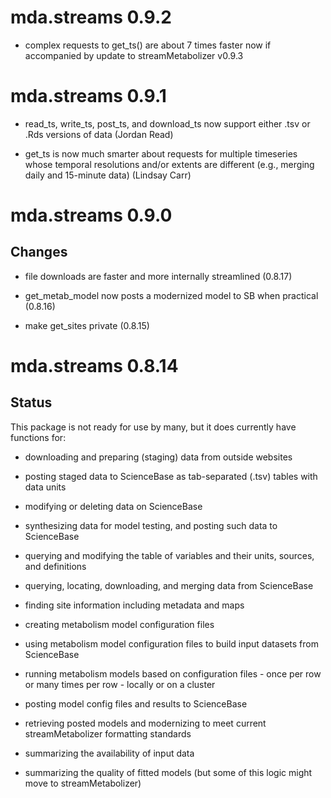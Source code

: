 # mda.streams 0.9.2

* complex requests to get_ts() are about 7 times faster now if accompanied by
update to streamMetabolizer v0.9.3

# mda.streams 0.9.1

* read_ts, write_ts, post_ts, and download_ts now support either .tsv or .Rds 
versions of data (Jordan Read)

* get_ts is now much smarter about requests for multiple timeseries whose 
temporal resolutions and/or extents are different (e.g., merging daily and 
15-minute data) (Lindsay Carr)

# mda.streams 0.9.0

## Changes

* file downloads are faster and more internally streamlined (0.8.17)

* get_metab_model now posts a modernized model to SB when practical (0.8.16)

* make get_sites private (0.8.15)

# mda.streams 0.8.14

## Status

This package is not ready for use by many, but it does currently have functions 
for:

* downloading and preparing (staging) data from outside websites

* posting staged data to ScienceBase as tab-separated (.tsv) tables with data 
units

* modifying or deleting data on ScienceBase

* synthesizing data for model testing, and posting such data to ScienceBase

* querying and modifying the table of variables and their units, sources, and 
definitions

* querying, locating, downloading, and merging data from ScienceBase

* finding site information including metadata and maps

* creating metabolism model configuration files

* using metabolism model configuration files to build input datasets from 
ScienceBase

* running metabolism models based on configuration files - once per row or many 
times per row - locally or on a cluster

* posting model config files and results to ScienceBase

* retrieving posted models and modernizing to meet current streamMetabolizer 
formatting standards

* summarizing the availability of input data

* summarizing the quality of fitted models (but some of this logic might move to
streamMetabolizer)